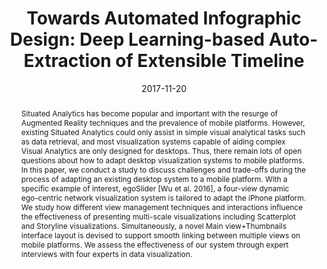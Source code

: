 ---
title: "Towards Automated Infographic Design: Deep Learning-based Auto-Extraction of Extensible Timeline"
authors: 
  - mingqianzhao
  - yijiasu
  - jianzhao
  - shaoyuchen
  - huaminqu
date: "2017-11-20"
doi: ""

# Schedule page publish date (NOT publication's date).
# publishDate: "2017-01-01T00:00:00Z"

# Publication type.
# Legend: 0 = Uncategorized; 1 = Conference paper; 2 = Journal article;
# 3 = Preprint / Working Paper; 4 = Report; 5 = Book; 6 = Book section;
# 7 = Thesis; 8 = Patent
publication_types: ["1"]

# Publication name and optional abbreviated publication name.
publication: "SIGGRAPH Asia 2017 Symposium on Visualization"
publication_short: ""

abstract: "Situated Analytics has become popular and important with the resurge of Augmented Reality techniques and the prevalence of mobile platforms. However, existing Situated Analytics could only assist in simple visual analytical tasks such as data retrieval, and most visualization systems capable of aiding complex Visual Analytics are only designed for desktops. Thus, there remain lots of open questions about how to adapt desktop visualization systems to mobile platforms. In this paper, we conduct a study to discuss challenges and trade-offs during the process of adapting an existing desktop system to a mobile platform. With a specific example of interest, egoSlider [Wu et al. 2016], a four-view dynamic ego-centric network visualization system is tailored to adapt the iPhone platform. We study how different view management techniques and interactions influence the effectiveness of presenting multi-scale visualizations including Scatterplot and Storyline visualizations. Simultaneously, a novel Main view+Thumbnails interface layout is devised to support smooth linking between multiple views on mobile platforms. We assess the effectiveness of our system through expert interviews with four experts in data visualization."

# Summary. An optional shortened abstract.
# summary: 

tags:
featured: false

links:
# - name:
#   url: 
# - name: 
#   url: 
url_pdf: https://dl.acm.org/doi/10.1145/3139295.3139309

# Featured image
# To use, add an image named `featured.jpg/png` to your page's folder. 
image:
  caption: ''
  focal_point: ""
  preview_only: false

# Associated Projects (optional).
#   Associate this publication with one or more of your projects.
#   Simply enter your project's folder or file name without extension.
#   E.g. `internal-project` references `content/project/internal-project/index.md`.
#   Otherwise, set `projects: []`.
projects: []

# Slides (optional).
#   Associate this publication with Markdown slides.
#   Simply enter your slide deck's filename without extension.
#   E.g. `slides: "example"` references `content/slides/example/index.md`.
#   Otherwise, set `slides: ""`.
slides:
---